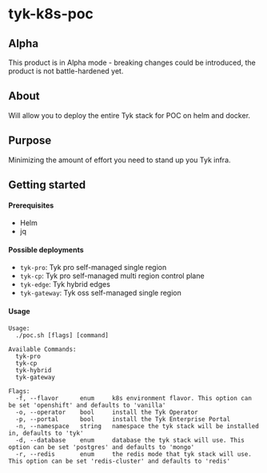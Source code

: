# tyk-k8s-poc
<!-- Tell other people why your project is useful, what they can do with your project, and how they can use it.
As explained in GitHub it typically includes information on:
1. What the project does
2. Why the project is useful
3. How users can get started with the project
4. Where users can get help with your project
5. Who maintains and contributes to the project
For more details check GitHub [doc](https://docs.github.com/en/repositories/managing-your-repositorys-settings-and-features/customizing-your-repository/about-readmes)

PLEASE CHANGE THIS FILE NAME TO BE "README.md" so GitHub can automatically surface it to repository visitors.
-->

## Alpha
This product is in Alpha mode - breaking changes could be introduced, the product is not battle-hardened yet.

## About
Will allow you to deploy the entire Tyk stack for POC on helm and docker.
  
## Purpose
Minimizing the amount of effort you need to stand up you Tyk infra.
  
## Getting started  

#### Prerequisites
- Helm
- jq

#### Possible deployments
- `tyk-pro`: Tyk pro self-managed single region
- `tyk-cp`: Tyk pro self-managed multi region control plane
- `tyk-edge`: Tyk hybrid edges
- `tyk-gateway`: Tyk oss self-managed single region

#### Usage
```
Usage:
  ./poc.sh [flags] [command]

Available Commands:
  tyk-pro
  tyk-cp
  tyk-hybrid
  tyk-gateway

Flags:
  -f, --flavor    	enum   	 k8s environment flavor. This option can be set 'openshift' and defaults to 'vanilla'
  -o, --operator  	bool   	 install the Tyk Operator
  -p, --portal    	bool   	 install the Tyk Enterprise Portal
  -n, --namespace 	string 	 namespace the tyk stack will be installed in, defaults to 'tyk'
  -d, --database  	enum   	 database the tyk stack will use. This option can be set 'postgres' and defaults to 'mongo'
  -r, --redis     	enum   	 the redis mode that tyk stack will use. This option can be set 'redis-cluster' and defaults to 'redis'
```
